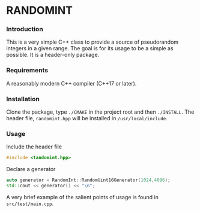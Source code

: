 # RANDOMINT

### Introduction

This is a very simple C++ class to provide a source of pseudorandom integers in a given range. The goal is for its usage to be a simple as possible. It is a header-only package.

### Requirements

A reasonably modern C++ compiler (C++17 or later).

### Installation

Clone the package, type `./CMAKE` in the project root and then `./INSTALL`. The header file, `randomint.hpp` will be installed in `/usr/local/include`.

### Usage

Include the header file

```c++
#include <tandomint.hpp>
```

Declare a generator

```c++
auto generator = RandomInt::RandomUint16Generator(1024,4096);
std::cout << generator() << "\n";
```

A very brief example of the salient points of usage is found in `src/test/main.cpp`.
